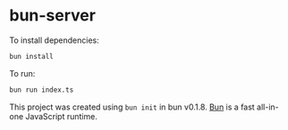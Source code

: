 # bun-server

To install dependencies:

```bash
bun install
```

To run:

```bash
bun run index.ts
```

This project was created using `bun init` in bun v0.1.8. [Bun](https://bun.sh) is a fast all-in-one JavaScript runtime.
